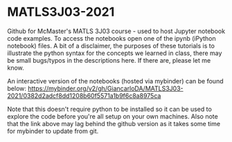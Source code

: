 # MATLS3J03-2021
Github for McMaster's MATLS 3J03 course - used to host Jupyter notebook code examples. To access the notebooks open one of the ipynb (iPython notebook) files. A bit of a disclaimer, the purposes of these tutorials is to illustrate the python syntax for the concepts we learned in class, there may be small bugs/typos in the descriptions here. If there are, please let me know. 

An interactive version of the notebooks (hosted via mybinder) can be found below:
https://mybinder.org/v2/gh/GiancarloDA/MATLS3J03-2021/0382d2adcf8dd1208b60f5571a1b9f6c8a8975ca


Note that this doesn't require python to be installed so it can be used to explore the code before you're all setup on your own machines. Also note that the link above may lag behind the github version as it takes some time for mybinder to update from git.
